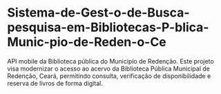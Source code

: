 # Sistema-de-Gest-o-de-Busca-pesquisa-em-Bibliotecas-P-blica-Munic-pio-de-Reden-o-Ce
API mobile da Biblioteca pública do Municipio de Redenção. Este projeto visa modernizar o acesso ao acervo da Biblioteca Pública Municipal de Redenção, Ceará, permitindo consulta, verificação de disponibilidade e reserva de livros de forma digital.
